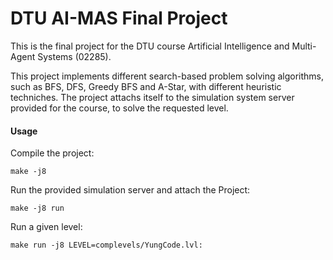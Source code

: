 # DTU AI-MAS Final Project

This is the final project for the DTU course Artificial Intelligence and Multi-Agent Systems (02285).

This project implements different search-based problem solving algorithms, such as BFS, DFS, Greedy BFS and A-Star, with different heuristic techniches. The project attachs itself to the simulation system server provided for the course, to solve the requested level.

#### Usage
Compile the project:
```
make -j8
```

Run the provided simulation server and attach the Project:
```
make -j8 run
```

Run a given level:
```
make run -j8 LEVEL=complevels/YungCode.lvl:
```
